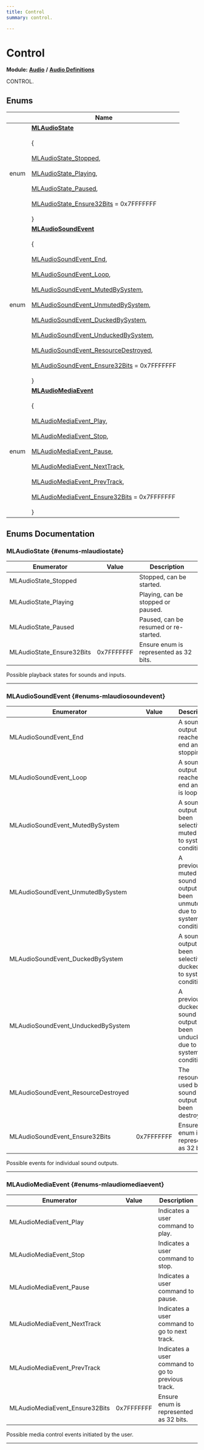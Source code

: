 ```yaml
---
title: Control
summary: control. 

---
```


# Control

**Module:** **[Audio](/versioned_docs/version-22-May-2023/api-ref/api/Modules/group___audio/group___audio.md)** **/** **[Audio Definitions](/versioned_docs/version-22-May-2023/api-ref/api/Modules/group___audio/group___audio_defs/group___audio_defs.md)**

CONTROL. 

## Enums

|                | Name           |
| -------------- | -------------- |
| enum | **[MLAudioState](/versioned_docs/version-22-May-2023/api-ref/api/Modules/group___audio/group___audio_defs/group___def_control.md#enums-mlaudiostate)** <br></br> { <br></br>[MLAudioState_Stopped](/versioned_docs/version-22-May-2023/api-ref/api/Modules/group___audio/group___audio_defs/group___def_control.md#enums-mlaudiostate-stopped),<br></br> [MLAudioState_Playing](/versioned_docs/version-22-May-2023/api-ref/api/Modules/group___audio/group___audio_defs/group___def_control.md#enums-mlaudiostate-playing),<br></br> [MLAudioState_Paused](/versioned_docs/version-22-May-2023/api-ref/api/Modules/group___audio/group___audio_defs/group___def_control.md#enums-mlaudiostate-paused),<br></br> [MLAudioState_Ensure32Bits](/versioned_docs/version-22-May-2023/api-ref/api/Modules/group___audio/group___audio_defs/group___def_control.md#enums-mlaudiostate-ensure32bits) = 0x7FFFFFFF<br></br>} |
| enum | **[MLAudioSoundEvent](/versioned_docs/version-22-May-2023/api-ref/api/Modules/group___audio/group___audio_defs/group___def_control.md#enums-mlaudiosoundevent)** <br></br> { <br></br>[MLAudioSoundEvent_End](/versioned_docs/version-22-May-2023/api-ref/api/Modules/group___audio/group___audio_defs/group___def_control.md#enums-mlaudiosoundevent-end),<br></br> [MLAudioSoundEvent_Loop](/versioned_docs/version-22-May-2023/api-ref/api/Modules/group___audio/group___audio_defs/group___def_control.md#enums-mlaudiosoundevent-loop),<br></br> [MLAudioSoundEvent_MutedBySystem](/versioned_docs/version-22-May-2023/api-ref/api/Modules/group___audio/group___audio_defs/group___def_control.md#enums-mlaudiosoundevent-mutedbysystem),<br></br> [MLAudioSoundEvent_UnmutedBySystem](/versioned_docs/version-22-May-2023/api-ref/api/Modules/group___audio/group___audio_defs/group___def_control.md#enums-mlaudiosoundevent-unmutedbysystem),<br></br> [MLAudioSoundEvent_DuckedBySystem](/versioned_docs/version-22-May-2023/api-ref/api/Modules/group___audio/group___audio_defs/group___def_control.md#enums-mlaudiosoundevent-duckedbysystem),<br></br> [MLAudioSoundEvent_UnduckedBySystem](/versioned_docs/version-22-May-2023/api-ref/api/Modules/group___audio/group___audio_defs/group___def_control.md#enums-mlaudiosoundevent-unduckedbysystem),<br></br> [MLAudioSoundEvent_ResourceDestroyed](/versioned_docs/version-22-May-2023/api-ref/api/Modules/group___audio/group___audio_defs/group___def_control.md#enums-mlaudiosoundevent-resourcedestroyed),<br></br> [MLAudioSoundEvent_Ensure32Bits](/versioned_docs/version-22-May-2023/api-ref/api/Modules/group___audio/group___audio_defs/group___def_control.md#enums-mlaudiosoundevent-ensure32bits) = 0x7FFFFFFF<br></br>} |
| enum | **[MLAudioMediaEvent](/versioned_docs/version-22-May-2023/api-ref/api/Modules/group___audio/group___audio_defs/group___def_control.md#enums-mlaudiomediaevent)** <br></br> { <br></br>[MLAudioMediaEvent_Play](/versioned_docs/version-22-May-2023/api-ref/api/Modules/group___audio/group___audio_defs/group___def_control.md#enums-mlaudiomediaevent-play),<br></br> [MLAudioMediaEvent_Stop](/versioned_docs/version-22-May-2023/api-ref/api/Modules/group___audio/group___audio_defs/group___def_control.md#enums-mlaudiomediaevent-stop),<br></br> [MLAudioMediaEvent_Pause](/versioned_docs/version-22-May-2023/api-ref/api/Modules/group___audio/group___audio_defs/group___def_control.md#enums-mlaudiomediaevent-pause),<br></br> [MLAudioMediaEvent_NextTrack](/versioned_docs/version-22-May-2023/api-ref/api/Modules/group___audio/group___audio_defs/group___def_control.md#enums-mlaudiomediaevent-nexttrack),<br></br> [MLAudioMediaEvent_PrevTrack](/versioned_docs/version-22-May-2023/api-ref/api/Modules/group___audio/group___audio_defs/group___def_control.md#enums-mlaudiomediaevent-prevtrack),<br></br> [MLAudioMediaEvent_Ensure32Bits](/versioned_docs/version-22-May-2023/api-ref/api/Modules/group___audio/group___audio_defs/group___def_control.md#enums-mlaudiomediaevent-ensure32bits) = 0x7FFFFFFF<br></br>} |

## Enums Documentation

### MLAudioState {#enums-mlaudiostate}

| Enumerator | Value | Description |
| ---------- | ----- | ----------- |
| MLAudioState_Stopped | | Stopped, can be started. |
| MLAudioState_Playing | | Playing, can be stopped or paused. |
| MLAudioState_Paused | | Paused, can be resumed or re-started. |
| MLAudioState_Ensure32Bits |  0x7FFFFFFF| Ensure enum is represented as 32 bits. |




Possible playback states for sounds and inputs. 





-----------

### MLAudioSoundEvent {#enums-mlaudiosoundevent}

| Enumerator | Value | Description |
| ---------- | ----- | ----------- |
| MLAudioSoundEvent_End | | A sound output has reached the end and is stopping. |
| MLAudioSoundEvent_Loop | | A sound output has reached the end and is is looping. |
| MLAudioSoundEvent_MutedBySystem | | A sound output has been selectively muted due to system conditions. |
| MLAudioSoundEvent_UnmutedBySystem | | A previously muted sound output has been unmuted due to system conditions. |
| MLAudioSoundEvent_DuckedBySystem | | A sound output has been selectively ducked due to system conditions. |
| MLAudioSoundEvent_UnduckedBySystem | | A previously ducked sound output has been unducked due to system conditions. |
| MLAudioSoundEvent_ResourceDestroyed | | The resource used by a sound output has been destroyed. |
| MLAudioSoundEvent_Ensure32Bits |  0x7FFFFFFF| Ensure enum is represented as 32 bits. |




Possible events for individual sound outputs. 





-----------

### MLAudioMediaEvent {#enums-mlaudiomediaevent}

| Enumerator | Value | Description |
| ---------- | ----- | ----------- |
| MLAudioMediaEvent_Play | | Indicates a user command to play. |
| MLAudioMediaEvent_Stop | | Indicates a user command to stop. |
| MLAudioMediaEvent_Pause | | Indicates a user command to pause. |
| MLAudioMediaEvent_NextTrack | | Indicates a user command to go to next track. |
| MLAudioMediaEvent_PrevTrack | | Indicates a user command to go to previous track. |
| MLAudioMediaEvent_Ensure32Bits |  0x7FFFFFFF| Ensure enum is represented as 32 bits. |




Possible media control events initiated by the user. 





-----------








